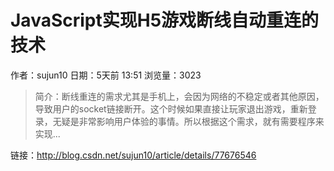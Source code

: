 # JavaScript实现H5游戏断线自动重连的技术
作者：sujun10
日期：5天前 13:51
浏览量：3023
> 简介：断线重连的需求尤其是手机上，会因为网络的不稳定或者其他原因，导致用户的socket链接断开。这个时候如果直接让玩家退出游戏，重新登录，无疑是非常影响用户体验的事情。所以根据这个需求，就有需要程序来实现...

 链接：http://blog.csdn.net/sujun10/article/details/77676546
